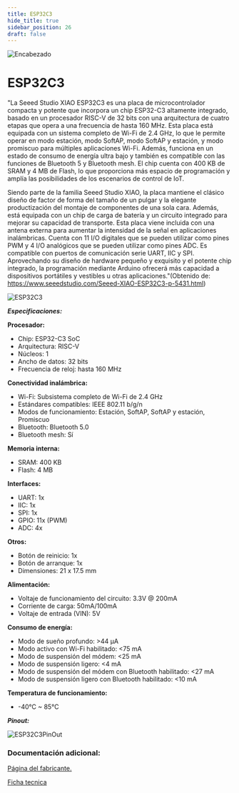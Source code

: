 ```yaml
---
title: ESP32C3
hide_title: true
sidebar_position: 26
draft: false
---
```

![Encabezado](https://firebasestorage.googleapis.com/v0/b/modulo-b3e1a.appspot.com/o/General%2Fimagenes%2Flogo%20sena%202.png?alt=media&token=f8400ade-f50e-4175-8ff1-d69a8bc9a180&_gl=1*1b8f15f*_ga*MTE3MTQwMjUxOS4xNjk2MjYzMDI3*_ga_CW55HF8NVT*MTY5NjI3NDM1NS4yLjEuMTY5NjI3NTE4My4zMS4wLjA.)

# **ESP32C3**

"La Seeed Studio XIAO ESP32C3 es una placa de microcontrolador compacta y potente que incorpora un chip ESP32-C3 altamente integrado, basado en un procesador RISC-V de 32 bits con una arquitectura de cuatro etapas que opera a una frecuencia de hasta 160 MHz. Esta placa está equipada con un sistema completo de Wi-Fi de 2.4 GHz, lo que le permite operar en modo estación, modo SoftAP, modo SoftAP y estación, y modo promiscuo para múltiples aplicaciones Wi-Fi. Además, funciona en un estado de consumo de energía ultra bajo y también es compatible con las funciones de Bluetooth 5 y Bluetooth mesh. El chip cuenta con 400 KB de SRAM y 4 MB de Flash, lo que proporciona más espacio de programación y amplía las posibilidades de los escenarios de control de IoT.

Siendo parte de la familia Seeed Studio XIAO, la placa mantiene el clásico diseño de factor de forma del tamaño de un pulgar y la elegante productización del montaje de componentes de una sola cara. Además, está equipada con un chip de carga de batería y un circuito integrado para mejorar su capacidad de transporte. Esta placa viene incluida con una antena externa para aumentar la intensidad de la señal en aplicaciones inalámbricas. Cuenta con 11 I/O digitales que se pueden utilizar como pines PWM y 4 I/O analógicos que se pueden utilizar como pines ADC. Es compatible con puertos de comunicación serie UART, IIC y SPI. Aprovechando su diseño de hardware pequeño y exquisito y el potente chip integrado, la programación mediante Arduino ofrecerá más capacidad a dispositivos portátiles y vestibles u otras aplicaciones."(Obtenido de: https://www.seeedstudio.com/Seeed-XIAO-ESP32C3-p-5431.html)


![ESP32C3](https://firebasestorage.googleapis.com/v0/b/modulo-b3e1a.appspot.com/o/General%2Fimagenes%2FRepositorio%2Fseeed-studio-xiao-esp32c3-45font_1.jpg?alt=media&token=bbe547f8-ee37-4409-89ad-72abcdc71c9f)

***Especificaciones:***

**Procesador:**

* Chip: ESP32-C3 SoC
* Arquitectura: RISC-V
* Núcleos: 1
* Ancho de datos: 32 bits
* Frecuencia de reloj: hasta 160 MHz

**Conectividad inalámbrica:**

* Wi-Fi: Subsistema completo de Wi-Fi de 2.4 GHz
* Estándares compatibles: IEEE 802.11 b/g/n
* Modos de funcionamiento: Estación, SoftAP, SoftAP y estación, Promiscuo
* Bluetooth: Bluetooth 5.0
* Bluetooth mesh: Sí

**Memoria interna:**

* SRAM: 400 KB
* Flash: 4 MB

**Interfaces:**

* UART: 1x
* IIC: 1x
* SPI: 1x
* GPIO: 11x (PWM)
* ADC: 4x

**Otros:**

* Botón de reinicio: 1x
* Botón de arranque: 1x
* Dimensiones: 21 x 17.5 mm

**Alimentación:**

* Voltaje de funcionamiento del circuito: 3.3V @ 200mA
* Corriente de carga: 50mA/100mA
* Voltaje de entrada (VIN): 5V

**Consumo de energía:**

* Modo de sueño profundo: >44 μA
* Modo activo con Wi-Fi habilitado: <75 mA
* Modo de suspensión del módem: <25 mA
* Modo de suspensión ligero: <4 mA
* Modo de suspensión del módem con Bluetooth habilitado: <27 mA
* Modo de suspensión ligero con Bluetooth habilitado: <10 mA

**Temperatura de funcionamiento:**

* -40°C ~ 85°C

***Pinout:***

![ESP32C3PinOut](https://firebasestorage.googleapis.com/v0/b/modulo-b3e1a.appspot.com/o/General%2Fimagenes%2FRepositorio%2Fxiaoseeedstudioesp32c3.png?alt=media&token=355bc14d-c1e6-4333-ae1a-68fd4a7e3f3b)

### Documentación adicional:

[Página del fabricante.](https://www.seeedstudio.com/Seeed-XIAO-ESP32C3-p-5431.html)

[Ficha tecnica](https://firebasestorage.googleapis.com/v0/b/modulo-b3e1a.appspot.com/o/General%2Fimagenes%2FRepositorio%2Fesp32-c3_datasheet.pdf?alt=media&token=49adffda-dd79-4782-97a7-4ee001c2198d)
